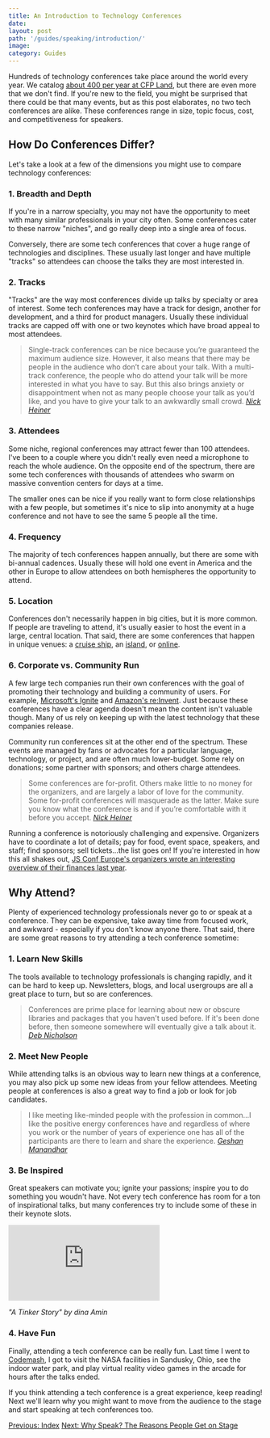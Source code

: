 ```yaml
---
title: An Introduction to Technology Conferences
date: 
layout: post
path: '/guides/speaking/introduction/'
image: 
category: Guides
---
```


Hundreds of technology conferences take place around the world every year. We catalog [about 400 per year at CFP Land](/blog/data), but there are even more that we don't find. If you're new to the field, you might be surprised that there could be that many events, but as this post elaborates, no two tech conferences are alike. These conferences range in size, topic focus, cost, and competitiveness for speakers.

## How Do Conferences Differ?

Let's take a look at a few of the dimensions you might use to compare technology conferences:

### 1. Breadth and Depth

If you're in a narrow specialty, you may not have the opportunity to meet with many similar professionals in your city often. Some conferences cater to these narrow "niches", and go really deep into a single area of focus.

Conversely, there are some tech conferences that cover a huge range of technologies and disciplines. These usually last longer and have multiple "tracks" so attendees can choose the talks they are most interested in.

### 2. Tracks

"Tracks" are the way most conferences divide up talks by specialty or area of interest. Some tech conferences may have a track for design, another for development, and a third for product managers. Usually these individual tracks are capped off with one or two keynotes which have broad appeal to most attendees.  

> Single-track conferences can be nice because you’re guaranteed the maximum audience size. However, it also means that there may be people in the audience who don’t care about your talk. With a multi-track conference, the people who do attend your talk will be more interested in what you have to say. But this also brings anxiety or disappointment when not as many people choose your talk as you’d like, and you have to give your talk to an awkwardly small crowd.
> _[Nick Heiner](https://hackernoon.com/how-and-why-to-speak-at-tech-conferences-1d50a3f548e0)_

### 3. Attendees

Some niche, regional conferences may attract fewer than 100 attendees. I've been to a couple where you didn't really even need a microphone to reach the whole audience. On the opposite end of the spectrum, there are some tech conferences with thousands of attendees who swarm on massive convention centers for days at a time.

The smaller ones can be nice if you really want to form close relationships with a few people, but sometimes it's nice to slip into anonymity at a huge conference and not have to see the same 5 people all the time.

### 4. Frequency

The majority of tech conferences happen annually, but there are some with bi-annual cadences. Usually these will hold one event in America and the other in Europe to allow attendees on both hemispheres the opportunity to attend.

### 5. Location

Conferences don't necessarily happen in big cities, but it is more common. If people are traveling to attend, it's usually easier to host the event in a large, central location. That said, there are some conferences that happen in unique venues: a [cruise ship](https://www.codercruise.com/), an [island](https://www.atechconference.com/), or [online](https://nomadphp.com/).

### 6. Corporate vs. Community Run

A few large tech companies run their own conferences with the goal of promoting their technology and building a community of users. For example, [Microsoft's Ignite](https://www.microsoft.com/en-us/ignite) and [Amazon's re:Invent](https://reinvent.awsevents.com/). Just because these conferences have a clear agenda doesn't mean the content isn't valuable though. Many of us rely on keeping up with the latest technology that these companies release.

Community run conferences sit at the other end of the spectrum. These events are managed by fans or advocates for a particular language, technology, or project, and are often much lower-budget. Some rely on donations; some partner with sponsors; and others charge attendees.

> Some conferences are for-profit. Others make little to no money for the organizers, and are largely a labor of love for the community. Some for-profit conferences will masquerade as the latter. Make sure you know what the conference is and if you’re comfortable with it before you accept.
> _[Nick Heiner](https://hackernoon.com/how-and-why-to-speak-at-tech-conferences-1d50a3f548e0)_

Running a conference is notoriously challenging and expensive. Organizers have to coordinate a lot of details; pay for food, event space, speakers, and staff; find sponsors; sell tickets...the list goes on! If you're interested in how this all shakes out, [JS Conf Europe's organizers wrote an interesting overview of their finances last year](https://2019.jsconf.eu/news/the-jsconf-cssconf-eu-finances/).

## Why Attend?

Plenty of experienced technology professionals never go to or speak at a conference. They can be expensive, take away time from focused work, and awkward - especially if you don't know anyone there. That said, there are some great reasons to try attending a tech conference sometime:

### 1. Learn New Skills

The tools available to technology professionals is changing rapidly, and it can be hard to keep up. Newsletters, blogs, and local usergroups are all a great place to turn, but so are conferences.

> Conferences are prime place for learning about new or obscure libraries and packages that you haven't used before. If it's been done before, then someone somewhere will eventually give a talk about it.
> _[Deb Nicholson](https://opensource.com/life/16/2/attending-technical-conferences-whats-big-deal)_
  
### 2. Meet New People

While attending talks is an obvious way to learn new things at a conference, you may also pick up some new ideas from your fellow attendees. Meeting people at conferences is also a great way to find a job or look for job candidates.

> I like meeting like-minded people with the profession in common...I like the positive energy conferences have and regardless of where you work or the number of years of experience one has all of the participants are there to learn and share the experience.
> _[Geshan Manandhar](https://www.cfpland.com/blog/speakers-story-geshan-manandhar/)_

### 3. Be Inspired

Great speakers can motivate you; ignite your passions; inspire you to do something you woudn't have. Not every tech conference has room for a ton of inspirational talks, but many conferences try to include some of these in their keynote slots.

<div class='embed-container'><iframe src='https://www.youtube.com/embed/dYlT4lU5pb4' frameborder='0' allowfullscreen></iframe></div>

_"A Tinker Story" by dina Amin_

### 4. Have Fun

Finally, attending a tech conference can be really fun. Last time I went to [Codemash](https://www.codemash.org/), I got to visit the NASA facilities in Sandusky, Ohio, see the indoor water park, and play virtual reality video games in the arcade for hours after the talks ended.

If you think attending a tech conference is a great experience, keep reading! Next we'll learn why you might want to move from the audience to the stage and start speaking at tech conferences too.

<a class="text-left d-block" href="../">Previous: Index</a>
<a class="text-right d-block" href="../why-speak/">Next: Why Speak? The Reasons People Get on Stage</a>

